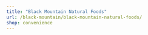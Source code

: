 ```yaml
---
title: "Black Mountain Natural Foods"
url: /black-mountain/black-mountain-natural-foods/
shop: convenience
---
```

